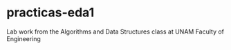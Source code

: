 # practicas-eda1
Lab work from the Algorithms and Data Structures class at UNAM Faculty of Engineering

